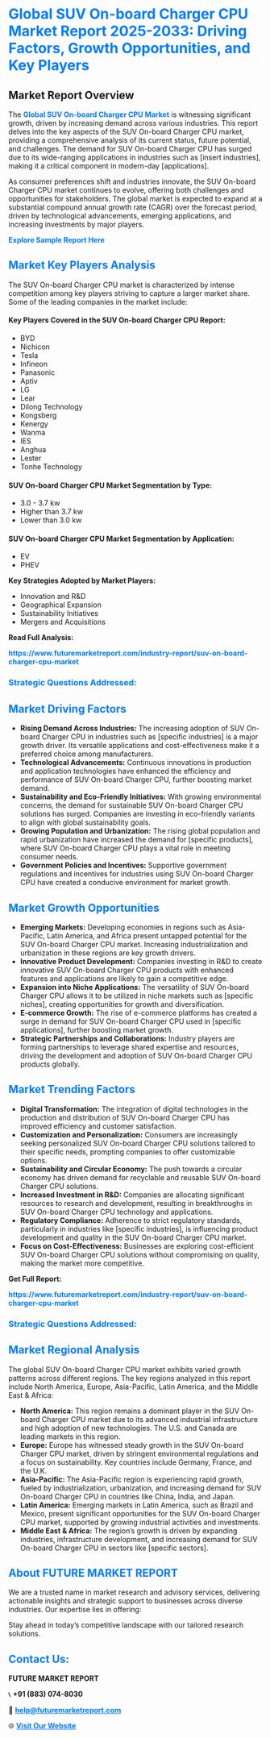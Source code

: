 <h1 style="color: #007BFF;">Global SUV On-board Charger CPU Market Report 2025-2033: Driving Factors, Growth Opportunities, and Key Players</h1>

<section id="overview">
<h2>Market Report Overview</h2>
<p>The <a href="https://www.futuremarketreport.com/industry-report/suv-on-board-charger-cpu-market" style="color: #007BFF; text-decoration: none;"><strong>Global SUV On-board Charger CPU Market</strong></a> is witnessing significant growth, driven by increasing demand across various industries. This report delves into the key aspects of the SUV On-board Charger CPU market, providing a comprehensive analysis of its current status, future potential, and challenges. The demand for SUV On-board Charger CPU has surged due to its wide-ranging applications in industries such as [insert industries], making it a critical component in modern-day [applications].</p>
<p>As consumer preferences shift and industries innovate, the SUV On-board Charger CPU market continues to evolve, offering both challenges and opportunities for stakeholders. The global market is expected to expand at a substantial compound annual growth rate (CAGR) over the forecast period, driven by technological advancements, emerging applications, and increasing investments by major players.</p>
</section>

<section id="overview">
<p><a href="https://www.futuremarketreport.com/request-sample/reportId=36400" style="color: #007BFF; text-decoration: none;"><strong>Explore Sample Report Here</strong></a></p>
</section>

<section id="key-players">
<h2 style="color: #007BFF;">Market Key Players Analysis</h2>
<p>The SUV On-board Charger CPU market is characterized by intense competition among key players striving to capture a larger market share. Some of the leading companies in the market include:</p>
<h4>Key Players Covered in the SUV On-board Charger CPU Report:</h4>
<ul><li>BYD</li><li>Nichicon</li><li>Tesla</li><li>Infineon</li><li>Panasonic</li><li>Aptiv</li><li>LG</li><li>Lear</li><li>Dilong Technology</li><li>Kongsberg</li><li>Kenergy</li><li>Wanma</li><li>IES</li><li>Anghua</li><li>Lester</li><li>Tonhe Technology</li></ul>
<h4>SUV On-board Charger CPU Market Segmentation by Type:</h4>
<ul><li>3.0 - 3.7 kw</li><li>Higher than 3.7 kw</li><li>Lower than 3.0 kw</li></ul>

<h4>SUV On-board Charger CPU Market Segmentation by Application:</h4>
<ul><li>EV</li><li>PHEV</li></ul>
<p><strong>Key Strategies Adopted by Market Players:</strong></p>
<ul>
<li>Innovation and R&D</li>
<li>Geographical Expansion</li>
<li>Sustainability Initiatives</li>
<li>Mergers and Acquisitions</li>
</ul>
</section>

<section>
<p><strong>Read Full Analysis: </strong></p><a href="https://www.futuremarketreport.com/industry-report/suv-on-board-charger-cpu-market" style="color: #007BFF; text-decoration: none;"><strong>https://www.futuremarketreport.com/industry-report/suv-on-board-charger-cpu-market</strong></a>
<h3 style="color: #007BFF;">Strategic Questions Addressed:</h3>
</section>

<section id="driving-factors">
<h2 style="color: #007BFF;">Market Driving Factors</h2>
<ul>
<li><strong>Rising Demand Across Industries:</strong> The increasing adoption of SUV On-board Charger CPU in industries such as [specific industries] is a major growth driver. Its versatile applications and cost-effectiveness make it a preferred choice among manufacturers.</li>
<li><strong>Technological Advancements:</strong> Continuous innovations in production and application technologies have enhanced the efficiency and performance of SUV On-board Charger CPU, further boosting market demand.</li>
<li><strong>Sustainability and Eco-Friendly Initiatives:</strong> With growing environmental concerns, the demand for sustainable SUV On-board Charger CPU solutions has surged. Companies are investing in eco-friendly variants to align with global sustainability goals.</li>
<li><strong>Growing Population and Urbanization:</strong> The rising global population and rapid urbanization have increased the demand for [specific products], where SUV On-board Charger CPU plays a vital role in meeting consumer needs.</li>
<li><strong>Government Policies and Incentives:</strong> Supportive government regulations and incentives for industries using SUV On-board Charger CPU have created a conducive environment for market growth.</li>
</ul>
</section>

<section id="growth-opportunities">
<h2 style="color: #007BFF;">Market Growth Opportunities</h2>
<ul>
<li><strong>Emerging Markets:</strong> Developing economies in regions such as Asia-Pacific, Latin America, and Africa present untapped potential for the SUV On-board Charger CPU market. Increasing industrialization and urbanization in these regions are key growth drivers.</li>
<li><strong>Innovative Product Development:</strong> Companies investing in R&D to create innovative SUV On-board Charger CPU products with enhanced features and applications are likely to gain a competitive edge.</li>
<li><strong>Expansion into Niche Applications:</strong> The versatility of SUV On-board Charger CPU allows it to be utilized in niche markets such as [specific niches], creating opportunities for growth and diversification.</li>
<li><strong>E-commerce Growth:</strong> The rise of e-commerce platforms has created a surge in demand for SUV On-board Charger CPU used in [specific applications], further boosting market growth.</li>
<li><strong>Strategic Partnerships and Collaborations:</strong> Industry players are forming partnerships to leverage shared expertise and resources, driving the development and adoption of SUV On-board Charger CPU products globally.</li>
</ul>
</section>

<section id="trending-factors">
<h2 style="color: #007BFF;">Market Trending Factors</h2>
<ul>
<li><strong>Digital Transformation:</strong> The integration of digital technologies in the production and distribution of SUV On-board Charger CPU has improved efficiency and customer satisfaction.</li>
<li><strong>Customization and Personalization:</strong> Consumers are increasingly seeking personalized SUV On-board Charger CPU solutions tailored to their specific needs, prompting companies to offer customizable options.</li>
<li><strong>Sustainability and Circular Economy:</strong> The push towards a circular economy has driven demand for recyclable and reusable SUV On-board Charger CPU solutions.</li>
<li><strong>Increased Investment in R&D:</strong> Companies are allocating significant resources to research and development, resulting in breakthroughs in SUV On-board Charger CPU technology and applications.</li>
<li><strong>Regulatory Compliance:</strong> Adherence to strict regulatory standards, particularly in industries like [specific industries], is influencing product development and quality in the SUV On-board Charger CPU market.</li>
<li><strong>Focus on Cost-Effectiveness:</strong> Businesses are exploring cost-efficient SUV On-board Charger CPU solutions without compromising on quality, making the market more competitive.</li>
</ul>
</section>

<section>
<p><strong>Get Full Report: </strong></p><a href="https://www.futuremarketreport.com/industry-report/suv-on-board-charger-cpu-market" style="color: #007BFF; text-decoration: none;"><strong>https://www.futuremarketreport.com/industry-report/suv-on-board-charger-cpu-market</strong></a>
<h3 style="color: #007BFF;">Strategic Questions Addressed:</h3>
</section>


<section id="regional-analysis">
<h2 style="color: #007BFF;">Market Regional Analysis</h2>
<p>The global SUV On-board Charger CPU market exhibits varied growth patterns across different regions. The key regions analyzed in this report include North America, Europe, Asia-Pacific, Latin America, and the Middle East & Africa:</p>
<ul>
<li><strong>North America:</strong> This region remains a dominant player in the SUV On-board Charger CPU market due to its advanced industrial infrastructure and high adoption of new technologies. The U.S. and Canada are leading markets in this region.</li>
<li><strong>Europe:</strong> Europe has witnessed steady growth in the SUV On-board Charger CPU market, driven by stringent environmental regulations and a focus on sustainability. Key countries include Germany, France, and the U.K.</li>
<li><strong>Asia-Pacific:</strong> The Asia-Pacific region is experiencing rapid growth, fueled by industrialization, urbanization, and increasing demand for SUV On-board Charger CPU in countries like China, India, and Japan.</li>
<li><strong>Latin America:</strong> Emerging markets in Latin America, such as Brazil and Mexico, present significant opportunities for the SUV On-board Charger CPU market, supported by growing industrial activities and investments.</li>
<li><strong>Middle East & Africa:</strong> The region’s growth is driven by expanding industries, infrastructure development, and increasing demand for SUV On-board Charger CPU in sectors like [specific sectors].</li>
</ul>
</section>

<footer>
<h2 style="color: #007BFF;">About FUTURE MARKET REPORT</h2>
<p>We are a trusted name in market research and advisory services, delivering actionable insights and strategic support to businesses across diverse industries. Our expertise lies in offering:</p>

<p>Stay ahead in today’s competitive landscape with our tailored research solutions.</p>

<h2 style="color: #007BFF;">Contact Us:</h2>
<p><strong>FUTURE MARKET REPORT</strong></p>
<p>📞 <strong>+91 (883) 074-8030</strong></p>
<p>📧 <strong><a href="mailto:help@futuremarketreport.com" style="color: #007BFF;">help@futuremarketreport.com</a></strong></p>
<p>🌐 <strong><a href="https://www.futuremarketreport.com/" style="color: #007BFF;">Visit Our Website</a></strong></p>
</footer>